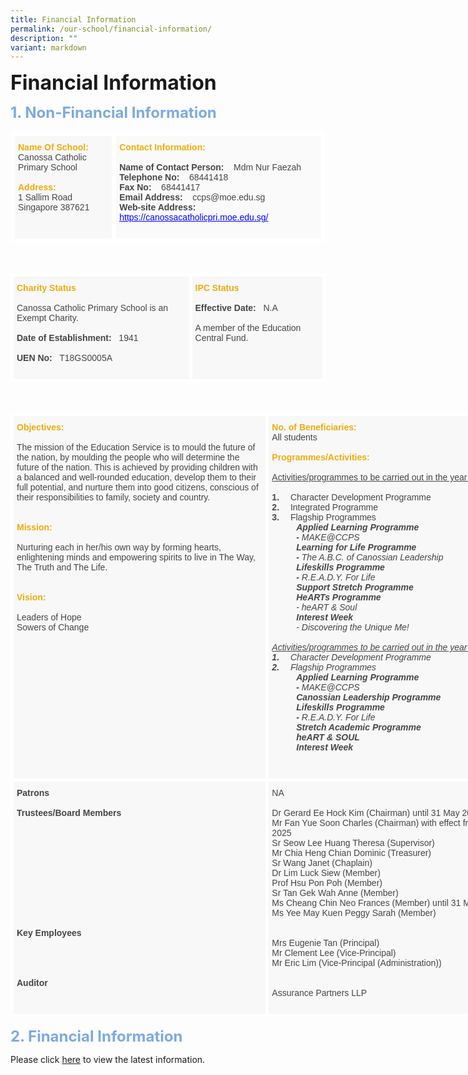 ```yaml
---
title: Financial Information
permalink: /our-school/financial-information/
description: ""
variant: markdown
---
```

<b><font size="6">Financial Information</font></b>

<b><font size="5" color="#7daadf">1. Non-Financial Information</font></b>

<table style="border-collapse:collapse;border-spacing:0" class="tg">
<thead>
<tr>
<td style="background-color:#F8F8F8;border-color:WHITE;border-style:solid;border-width:7px;color:#454545;font-family:Arial, sans-serif;font-size:14px;overflow:hidden;padding:10px 5px;text-align:left;vertical-align:top;word-break:normal">
<b><font color="#eeac0d">Name Of School:</font></b>
<br>
<span style="color:#454545">Canossa Catholic Primary School</span>
<br>
<br>
<b><font color="#eeac0d">Address:</font></b>
<br>
<span style="color:#454545">1 Sallim Road Singapore 387621</span>
</td>
<td style="background-color:#FAFAFA;border-color:white;border-style:solid;border-width:7px;color:#454545;font-family:Arial, sans-serif;font-size:14px;overflow:hidden;padding:10px 5px;text-align:left;vertical-align:top;word-break:normal">
	<b><font color="#eeac0d">Contact Information:</font></b>
<br>
<br>
<b><span style="color:#454545">Name of Contact Person: &nbsp; &nbsp;</span></b>Mdm Nur Faezah
<br>
	<b><span style="color:#454545">Telephone No: &nbsp; &nbsp;</span></b>68441418
<br>
<b><span style="color:#454545">Fax No: &nbsp; &nbsp;</span></b>68441417
<br>
<b><span style="color:#454545">Email Address: &nbsp; &nbsp;</span></b>ccps@moe.edu.sg
<br>
<b><span style="color:#454545">Web-site Address: &nbsp; &nbsp;</span></b>
<a href="https://www.canossacatholicpri.moe.edu.sg/" target="_blank" rel="noopener noreferrer">
<span style="text-decoration:underline;color:blue">https://canossacatholicpri.moe.edu.sg/</span>
<br>
<br>
</a>
</td>
</tr>
</thead>
</table>

<br>

<table style="border-collapse:collapse;border-spacing:0" class="tg">
<thead>
<tr>
<td style="background-color:#F8F8F8;border-color:white;border-style:solid;border-width:5px;color:#454545;font-family:Arial, sans-serif;font-size:14px;overflow:hidden;padding:10px 5px;text-align:left;vertical-align:top;word-break:normal">
<b><font color="#eeac0d">Charity Status</font></b>
<br>
<br>Canossa Catholic Primary School is an Exempt Charity.
<br><br>
<b><span style="color:#454545">Date of Establishment:</span></b>
<span style="color:#454545">&nbsp; 1941</span>
<br><br>
<b><span style="color:#454545">UEN No:</span></b>
<span style="color:#454545">&nbsp; T18GS0005A</span>
<br>
<br>
</td>
<td style="background-color:#F8F8F8;border-color:white;border-style:solid;border-width:5px;color:#454545;font-family:Arial, sans-serif;font-size:14px;overflow:hidden;padding:10px 5px;text-align:left;vertical-align:top;word-break:normal">
<b><font color="#eeac0d">IPC Status</font></b>                                                   <br>
<br>
<b><span style="color:#454545">Effective Date: &nbsp;</span></b> N.A
<br>
<br>
<span style="color:#454545">A member of the Education Central Fund.   </span>
<br>
<br>
</td>
</tr>
</thead></table>

<br>

<table style="border-collapse:collapse;border-spacing:0;table-layout: fixed; width: 842px" class="tg">
<colgroup>
<col style="width: 411px">
<col style="width: 431px">
</colgroup>
<thead>
<tr>
<th style="background-color:#F8F8F8;border-color:white;border-style:solid;border-width:5px;color:#454545;font-family:Arial, sans-serif;font-size:14px;font-weight:normal;overflow:hidden;padding:10px 5px;text-align:left;vertical-align:top;word-break:normal">
<b><font color="#eeac0d">Objectives:</font></b>
<br>
<br>
The mission of the Education Service is to mould the future of the nation, by moulding the people who will determine the future of the nation. This is achieved by providing children with a balanced and well-rounded education, develop them to their full potential, and nurture them into good citizens, conscious of their responsibilities to family, society and country.
<br>
<br>
<br>
<b><font color="#eeac0d">Mission:</font></b>
<br>
<br>Nurturing each in her/his own way by forming hearts, enlightening minds and empowering spirits to live in The Way, The Truth and The Life.

<br>
<br>
<br>
	<b><font color="#eeac0d">Vision:</font></b>
<br>
<br>
<span style="color:#454545">Leaders of Hope</span>
<br>
<span style="color:#454545">Sowers of Change</span>
<br>
<br>
<br>
<br>
<br>
</th>
<th style="background-color:#F8F8F8;border-color:white;border-style:solid;border-width:5px;color:#454545;font-family:Arial, sans-serif;font-size:14px;font-weight:normal;overflow:hidden;padding:10px 5px;text-align:left;vertical-align:top;word-break:normal">
<b><font color="#eeac0d">No. of Beneficiaries:</font></b>
<br>
All students
<br>
<br>
<b><font color="#eeac0d">Programmes/Activities:</font></b>
<br>
<br>
<span style="text-decoration:underline">Activities/programmes to be carried out in the year (2024): </span>
<br>
<br>
<b>1.</b>  Character Development Programme
<br>
<b>2.</b>  Integrated Programme
<br>
<b>3.</b>  Flagship Programmes
<br>
<em>
<em>
&nbsp; &nbsp; &nbsp; &nbsp; &nbsp; <b>Applied Learning Programme
<br>&nbsp; &nbsp; &nbsp; &nbsp; &nbsp;  -</b> MAKE@CCPS<br>
&nbsp; &nbsp; &nbsp; &nbsp; &nbsp; <b>Learning for Life Programme
<br>&nbsp; &nbsp; &nbsp; &nbsp; &nbsp;  - </b>The A.B.C. of Canossian Leadership<br>	
&nbsp; &nbsp; &nbsp; &nbsp; &nbsp; <b>Lifeskills Programme
<br>&nbsp; &nbsp; &nbsp; &nbsp; &nbsp;  - </b>R.E.A.D.Y. For Life<br>	
&nbsp; &nbsp; &nbsp; &nbsp; &nbsp; <b>Support Stretch Programme</b><br>
&nbsp; &nbsp; &nbsp; &nbsp; &nbsp; <b>HeARTs Programme</b><br>&nbsp; &nbsp; &nbsp; &nbsp; &nbsp; - heART &amp; Soul<br>
&nbsp; &nbsp; &nbsp; &nbsp; &nbsp; <b>Interest Week</b> <br>&nbsp; &nbsp; &nbsp; &nbsp; &nbsp; - Discovering the Unique Me!<br>
</em>
<br>
<span style="text-decoration:underline">Activities/programmes to be carried out in the year (2025): </span>
<br>
<b>1.</b>  Character Development Programme
<br>
<b>2.</b>  Flagship Programmes
<br>
<em>
&nbsp; &nbsp; &nbsp; &nbsp; &nbsp; <b>Applied Learning Programme
<br>&nbsp; &nbsp; &nbsp; &nbsp; &nbsp;  -</b> MAKE@CCPS<br>
&nbsp; &nbsp; &nbsp; &nbsp; &nbsp; <b>Canossian Leadership Programme</b><br>
&nbsp; &nbsp; &nbsp; &nbsp; &nbsp; <b>Lifeskills Programme
<br>&nbsp; &nbsp; &nbsp; &nbsp; &nbsp;  - </b>R.E.A.D.Y. For Life<br>		
&nbsp; &nbsp; &nbsp; &nbsp; &nbsp; <b>Stretch Academic Programme</b><br>	
&nbsp; &nbsp; &nbsp; &nbsp; &nbsp; <b>heART &amp; SOUL</b><br>		
&nbsp; &nbsp; &nbsp; &nbsp; &nbsp; <b>Interest Week</b><br>			
</em>
<br>
<br>
</em></th>
</tr>
</thead>
<tbody>
<tr>
<td style="background-color:#F8F8F8;border-color:white;border-style:solid;border-width:5px;color:#454545;font-family:Arial, sans-serif;font-size:14px;overflow:hidden;padding:10px 5px;text-align:left;vertical-align:top;word-break:normal">
<span style="font-weight:bold">Patrons</span>
<br>
<br>
<span style="font-weight:bold">Trustees/Board Members</span>
<br>
<br>
<br>
<br>
<br>
<br>
<br>
<br>
<br>
<br>
<br>
<br>	
<span style="font-weight:bold">Key Employees</span>
<br>
<br>
<br>
<br>
<br>
<span style="font-weight:bold">Auditor</span>
<br>
<br>	
</td>
<td style="background-color:#F8F8F8;border-color:white;border-style:solid;border-width:5px;color:#454545;font-family:Arial, sans-serif;font-size:14px;overflow:hidden;padding:10px 5px;text-align:left;vertical-align:top;word-break:normal">
NA
<br>
<br>
Dr Gerard Ee Hock Kim (Chairman) until 31 May 2025<br>
Mr Fan Yue Soon Charles (Chairman) with effect from 1 June 2025<br>                                         
Sr Seow Lee Huang Theresa (Supervisor)<br>                                       
Mr Chia Heng Chian Dominic (Treasurer)<br>
Sr Wang Janet (Chaplain)<br>
Dr Lim Luck Siew (Member)<br>                                       
Prof Hsu Pon Poh (Member)<br>
Sr Tan Gek Wah Anne (Member)<br>
Ms Cheang Chin Neo Frances (Member) until 31 May 2025<br>
Ms Yee May Kuen Peggy Sarah (Member)
<br>
<br>
<br>Mrs Eugenie Tan (Principal)
<br>Mr Clement Lee (Vice-Principal)
<br>Mr Eric Lim (Vice-Principal (Administration))   
<br>
<br>
<br>Assurance Partners LLP
<br>
<br>
</td>
</tr>
</tbody>
</table>



<b><font size="5" color="#7daadf">2. Financial Information</font></b>

Please click&nbsp;[here](https://www.moe.gov.sg/about-us/organisation-structure/fpd/financial-summary)&nbsp;to view the latest information.